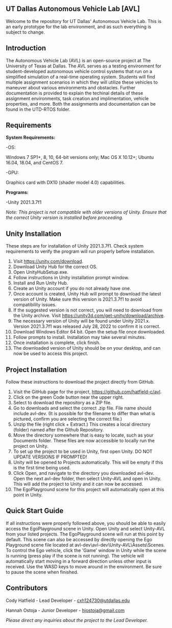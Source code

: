 ## UT Dallas Autonomous Vehicle Lab [AVL]

Welcome to the repository for UT Dallas' Autonomous Vehicle Lab. This is an early prototype for the lab environment, and as such everything is subject to change.

## Introduction

The Autonomous Vehicle Lab (AVL) is an open-source project at The University of Texas at Dallas. The AVL serves as a testing environment for student-developed autonomous vehicle control systems that run on a simplified simulation of a real-time operating system. 
Students will find multiple assignment scenarios in which they will utilize these vehicles to maneuver about various environments and obstacles. Further documentation is provided to explain the techinal details of these assignment environments, task creation and implimentation, vehicle properties, and more. 
Both the assignments and documentation can be found in the UTD-RTOS folder.


## Requirements

**System Requirements:**

-OS: 

  Windows 7 SP1+, 8, 10, 64-bit versions only; Mac OS X 10.12+; Ubuntu 16.04, 18.04, and CentOS 7.

-GPU:
 
  Graphics card with DX10 (shader model 4.0) capabilities.
  
**Programs:**

-Unity 2021.3.7f1

*Note: This project is not compatible with older versions of Unity. Ensure that the correct Unity version is installed before proceeding.*

## Unity Installation

These steps are for installation of Unity 2021.3.7f1. Check system requirements to verify the program will run properly before installation.

1. Visit https://unity.com/download.
2. Download Unity Hub for the correct OS.
3. Open UnityHubSetup.exe.
4. Follow instructions in Unity installation prompt window.
5. Install and Run Unity Hub.
6. Create an Unity account if you do not already have one.
7. Once account is created, Unity Hub will prompt to download the latest version of Unity. Make sure this version is 2021.3.7f1 to avoid compatibility issues.
8. If the suggested version is not correct, you will need to download from the Unity archive. Visit https://unity3d.com/get-unity/download/archive.
9. The necessary version of Unity will be found under Unity 2021.x. Version 2021.3.7f1 was released July 28, 2022 to confirm it is correct.
10. Download Windows Editor 64 bit. Open the setup file once downloaded.
11. Follow prompts to install. Installation may take several minutes.
12. Once installation is complete, click finish.
13. The downloaded version of Unity should be on your desktop, and can now be used to access this project.

## Project Installation

Follow these instructions to download the project directly from GitHub.

1. Visit the GitHub page for the project, https://github.com/hatfield-c/avl.
2. Click on the green Code button near the upper right.
3. Select to download the repository as a ZIP file.
4. Go to downloads and select the correct .zip file. File name should include avl-dev. (It is possible for the filename to differ than what is pictured, confirm you are selecting the correct file.)
5. Unzip the file (right click + Extract.) This creates a local directory (folder) named after the Github Repository.
6. Move the directory somewhere that is easy to locate, such as your Documents folder. These files are now accessible to locally run the project on Unity.
7. To set up the project to be used in Unity, first open Unity. DO NOT UPDATE VERSIONS IF PROMPTED!
8. Unity will be opened to Projects automatically. This will be empty if this is the first time being used. 
9. Click Open, and navigate to the directory you downloaded avl-dev. Open the next avl-dev folder, then select Unity-AVL and open in Unity. This will add the project to Unity and it can now be accessed.
10. The EgoPlayground scene for this project will automatically open at this point in Unity.

## Quick Start Guide

If all instructions were properly followed above, you should be able to easily access the EgoPlayground scene in Unity. 
Open Unity and select Unity-AVL from your listed projects. The EgoPlayground scene will run at this point by default.
This scene can also be accessed by directly opening the Ego Playground scene file located at avl-dev\avl-dev\Unity-AVL\Assets\Scenes.
To control the Ego vehicle, click the 'Game' window in Unity while the scene is running (press play if the scene is not running).
The vehicle will automatically start moving in a forward direction unless other input is received. Use the WASD keys to move around in the environment.
Be sure to pause the scene when finished.

## Contributors

Cody Hatfield - Lead Developer - cxh124730@utdallas.edu

Hannah Ostoja - Junior Developer - hjostoja@gmail.com

*Please direct any inquiries about the project to the Lead Developer.*
